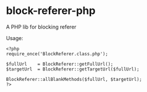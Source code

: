 block-referer-php
=================

A PHP lib for blocking referer

Usage:

    <?php
    require_once('BlockReferer.class.php');
      
    $fullUrl    = BlockReferer::getFullUrl();
    $targetUrl  = BlockReferer::getTargetUrl($fullUrl);
      
    BlockReferer::allBlankMethods($fullUrl, $targetUrl);
    ?>
